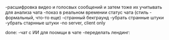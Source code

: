 -расшифровка видео и голосвых сообщений и затем тоже их учитывать для анализа чата
-показ в реальном времении статус чата (стиль - формальный, что-то еще)
-странный бекграунд
-убрать странные штуки
-убрать старнные штуки
-no server, client only

done:
-чат с ИИ для поомщи в чате
-переделать лендинг:
